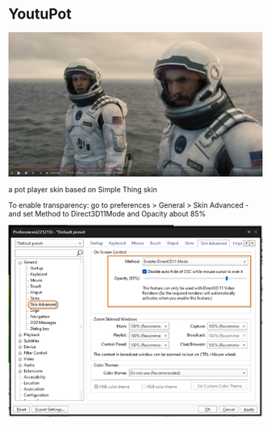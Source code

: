 # YoutuPot

![alt text](https://github.com/farshad991/YoutuPot/blob/main/assets/YoutuPot%20ss.png?raw=true)

a pot player skin based on Simple Thing skin

To enable transparency:
go to preferences > General > Skin Advanced - and set Method to Direct3D11Mode and Opacity about 85%

![alt text](https://github.com/farshad991/YoutuPot/blob/main/assets/YoutuPot%20help.png?raw=true)
